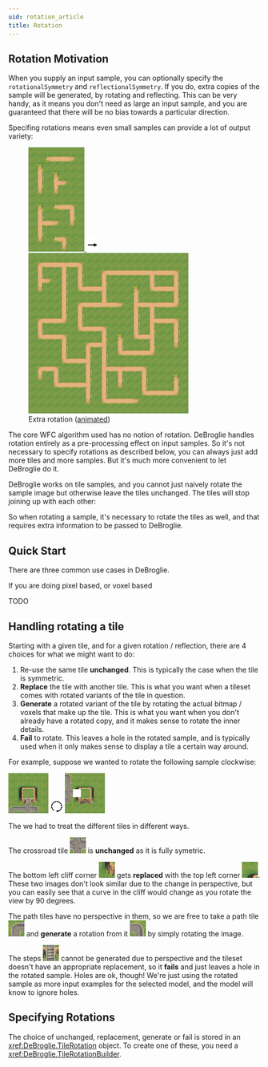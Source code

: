 ```yaml
---
uid: rotation_article
title: Rotation
---
```


Rotation Motivation
-------------------

When you supply an input sample, you can optionally specify the `rotationalSymmetry` and `reflectionalSymmetry`. If you do, extra copies of the sample will be generated, by rotating and reflecting. This can be very handy, as it means you don't need as large an input sample, and you are guaranteed that there will be no bias towards a particular direction. 

 Specifing rotations means even small samples can provide a lot of output variety:

<figure>
<a href="https://github.com/BorisTheBrave/DeBroglie/blob/master/samples/grass/map.json">
<img src="../images/rotation_input.png"/>
<img src="../images/arrow.png"/>
<img src="../images/rotation_output.png"/>
</a>
<figcaption>Extra rotation (<a href="../images/rotation.webm">animated</a>)</figcaption>
</figure>

The core WFC algorithm used has no notion of rotation. DeBroglie handles rotation entirely as a pre-processing effect on input samples. So it's not necessary to specify rotations as described below, you can always just add more tiles and more samples. But it's much more convenient to let DeBroglie do it.

DeBroglie works on tile samples, and you cannot just naively rotate the sample image but otherwise leave the tiles unchanged. The tiles will stop joining up with each other:

<canvas id="myCanvas" width="300" height="300"></canvas>
<script src="animation.js"></script>

So when rotating a sample, it's necessary to rotate the tiles as well, and that requires extra information to be passed to DeBroglie.

Quick Start
-----------

There are three common use cases in DeBroglie.

If you are doing pixel based, or voxel based 

TODO

Handling rotating a tile
------------------------

Starting with a given tile, and for a given rotation / reflection, there are 4 choices for what we might want to do:

 1) Re-use the same tile **unchanged**. This is typically the case when the tile is symmetric.
 2) **Replace** the tile with another tile. This is what you want when a tileset comes with rotated variants of the tile in question.
 3) **Generate** a rotated variant of the tile by rotating the actual bitmap / voxels that make up the tile. This is what you want when you don't already have a rotated copy, and it makes sense to rotate the inner details.
 4) **Fail** to rotate. This leaves a hole in the rotated sample, and is typically used when it only makes sense to display a tile a certain way around.
 
 For example, suppose we wanted to rotate the following sample clockwise:

 <img src="../images/rotation_example_scene.png" />
 <img src="../images/rotate_arrow.png"/>
 <img src="../images/rotation_example_scene_rotated.png" />

The we had to treat the different tiles in different ways.

The crossroad tile <img src="../images/grass_crossroad.png" /> is **unchanged** as it is fully symetric.

The bottom left cliff corner <img src="../images/grass_corner1.png" /> gets **replaced** with the top left corner <img src="../images/grass_corner2.png" />. These two images don't look similar due to the change in perspective, but you can easily see that a curve in the cliff would change as you rotate the view by 90 degrees.

The path tiles have no perspective in them, so we are free to take a path tile <img src="../images/grass_corner3.png" /> and **generate** a rotation from it <img src="../images/grass_corner4.png" /> by simply rotating the image.

The steps <img src="../images/grass_steps.png" /> cannot be generated due to perspective and the tileset doesn't have an appropriate replacement, so it **fails** and just leaves a hole in the rotated sample. Holes are ok, though! We're just using the rotated sample as more input examples for the selected model, and the model will know to ignore holes.
 
Specifying Rotations
--------------------

The choice of unchanged, replacement, generate or fail is stored in an <xref:DeBroglie.TileRotation> object. To create one of these, you need a <xref:DeBroglie.TileRotationBuilder>.